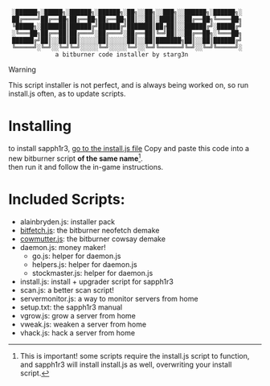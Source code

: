 ```
 ░██████╗░█████╗░██████╗░██████╗░██╗░░██╗░░███╗░░██████╗░██████╗░
 ██╔════╝██╔══██╗██╔══██╗██╔══██╗██║░░██║░████║░░██╔══██╗╚════██╗
 ╚█████╗░███████║██████╔╝██████╔╝███████║██╔██║░░██████╔╝░█████╔╝
 ░╚═══██╗██╔══██║██╔═══╝░██╔═══╝░██╔══██║╚═╝██║░░██╔══██╗░╚═══██╗
 ██████╔╝██║░░██║██║░░░░░██║░░░░░██║░░██║███████╗██║░░██║██████╔╝
 ╚═════╝░╚═╝░░╚═╝╚═╝░░░░░╚═╝░░░░░╚═╝░░╚═╝╚══════╝╚═╝░░╚═╝╚═════╝░
             a bitburner code installer by starg3n               
```

> [!WARNING]
> This script installer is not perfect, and is always being worked on, so run install.js often, as to update scripts.

# Installing
to install sapph1r3, [go to the install.js file](https://github.com/starg3n/sapph1r3/blob/main/install.js) 
Copy and paste this code into a new bitburner script **of the same name**[^1]. \
then run it and follow the in-game instructions.

[^1]: This is important! some scripts require the install.js script to function, and sapph1r3 will install install.js as well, overwriting your install script.

# Included Scripts:
 - alainbryden.js: installer pack
 - [bitfetch.js](https://github.com/starg3n/sapph1r3/tree/main/examples): the bitburner neofetch demake
 - [cowmutter.js](https://github.com/starg3n/sapph1r3/tree/main/examples): the bitburner cowsay demake
 - daemon.js: money maker!
   - go.js: helper for daemon.js
   - helpers.js: helper for daemon.js
   - stockmaster.js: helper for daemon.js
 - install.js: install + upgrader script for sapph1r3
 - scan.js: a better scan script!
 - servermonitor.js: a way to monitor servers from home
 - setup.txt: the sapph1r3 manual
 - vgrow.js: grow a server from home
 - vweak.js: weaken a server from home
 - vhack.js: hack a server from home



